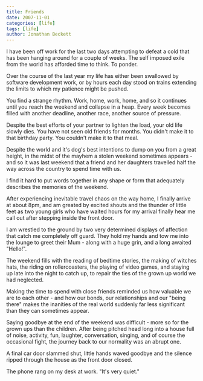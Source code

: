 ```yaml
---
title: Friends
date: 2007-11-01
categories: [life]
tags: [life]
author: Jonathan Beckett
---
```


I have been off work for the last two days attempting to defeat a cold that has been hanging around for a couple of weeks. The self imposed exile from the world has afforded time to think. To ponder.

Over the course of the last year my life has either been swallowed by software development work, or by hours each day stood on trains extending the limits to which my patience might be pushed.

You find a strange rhythm. Work, home, work, home, and so it continues until you reach the weekend and collapse in a heap. Every week becomes filled with another deadline, another race, another source of pressure.

Despite the best efforts of your partner to lighten the load, your old life slowly dies. You have not seen old friends for months. You didn't make it to that birthday party. You couldn't make it to that meal.

Despite the world and it's dog's best intentions to dump on you from a great height, in the midst of the mayhem a stolen weekend sometimes appears - and so it was last weekend that a friend and her daughters travelled half the way across the country to spend time with us.

I find it hard to put words together in any shape or form that adequately describes the memories of the weekend.

After experiencing inevitable travel chaos on the way home, I finally arrive at about 8pm, and am greated by excited shouts and the thunder of little feet as two young girls who have waited hours for my arrival finally hear me call out after stepping inside the front door.

I am wrestled to the ground by two very determined displays of affection that catch me completely off guard. They hold my hands and tow me into the lounge to greet their Mum - along with a huge grin, and a long awaited "Hello!".

The weekend fills with the reading of bedtime stories, the making of witches hats, the riding on rollercoasters, the playing of video games, and staying up late into the night to catch up, to repair the ties of the grown up world we had neglected.

Making the time to spend with close friends reminded us how valuable we are to each other - and how our bonds, our relationships and our "being there" makes the inanities of the real world suddenly far less significant than they can sometimes appear.

Saying goodbye at the end of the weekend was difficult - more so for the grown ups than the children. After being pitched head long into a house full of noise, activity, fun, laughter, conversation, singing, and of course the occasional fight, the journey back to our normality was an abrupt one.

A final car door slammed shut, little hands waved goodbye and the silence ripped through the house as the front door closed.

The phone rang on my desk at work. "It's very quiet."